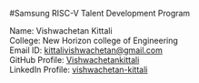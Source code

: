 #Samsung RISC-V Talent Development Program

Name: Vishwachetan Kittali  
College: New Horizon college of Engineering  
Email ID: kittalivishwachetan@gmail.com  
GitHub Profile: [Vishwachetankittali](https://github.com/Vishwachetankittali)  
LinkedIn Profile: [vishwachetan-kittali](https://linkedin.com/in/vishwachetan-kittali)  
